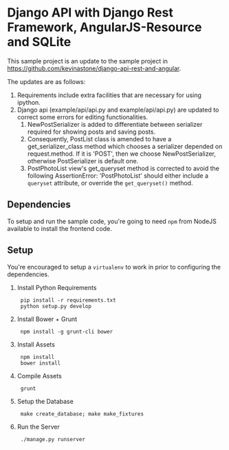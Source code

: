 # Django API with Django Rest Framework, AngularJS-Resource and SQLite

This sample project is an update to the sample project in 
https://github.com/kevinastone/django-api-rest-and-angular.

The updates are as follows:

1. Requirements include extra facilities that are necessary for using ipython.
2. Django api (example/api/api.py and example/api/api.py) are updated to correct some errors for editing functionalities.
    1. NewPostSerializer is added to differentiate between serializer required for showing posts and saving posts.
    2. Consequently, PostList class is amended to have a get_serializer_class method which chooses a serializer depended on request.method. If it is 'POST', then we choose NewPostSerializer, otherwise PostSerializer is default one.
    3. PostPhotoList view's get_queryset method is corrected to avoid the following AssertionError: 'PostPhotoList' should either include a `queryset` attribute, or override the `get_queryset()` method.

  

## Dependencies

To setup and run the sample code, you're going to need `npm` from NodeJS available to install the frontend code.

## Setup

You're encouraged to setup a `virtualenv` to work in prior to configuring the dependencies.

1. Install Python Requirements

        pip install -r requirements.txt
        python setup.py develop

2. Install Bower + Grunt

		npm install -g grunt-cli bower

3. Install Assets

        npm install
        bower install

4. Compile Assets

        grunt

5. Setup the Database

        make create_database; make make_fixtures

6. Run the Server

        ./manage.py runserver

